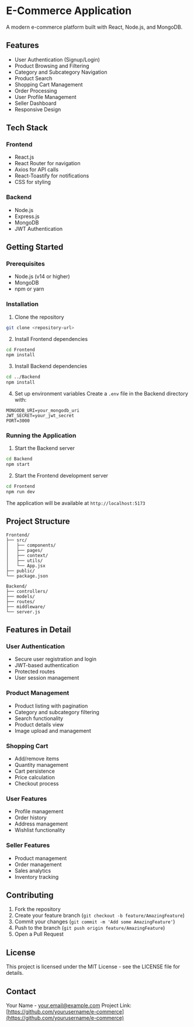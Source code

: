 # E-Commerce Application

A modern e-commerce platform built with React, Node.js, and MongoDB.

## Features

- User Authentication (Signup/Login)
- Product Browsing and Filtering
- Category and Subcategory Navigation
- Product Search
- Shopping Cart Management
- Order Processing
- User Profile Management
- Seller Dashboard
- Responsive Design

## Tech Stack

### Frontend
- React.js
- React Router for navigation
- Axios for API calls
- React-Toastify for notifications
- CSS for styling

### Backend
- Node.js
- Express.js
- MongoDB
- JWT Authentication

## Getting Started

### Prerequisites
- Node.js (v14 or higher)
- MongoDB
- npm or yarn

### Installation

1. Clone the repository
```bash
git clone <repository-url>
```

2. Install Frontend dependencies
```bash
cd Frontend
npm install
```

3. Install Backend dependencies
```bash
cd ../Backend
npm install
```

4. Set up environment variables
Create a `.env` file in the Backend directory with:
```
MONGODB_URI=your_mongodb_uri
JWT_SECRET=your_jwt_secret
PORT=3000
```

### Running the Application

1. Start the Backend server
```bash
cd Backend
npm start
```

2. Start the Frontend development server
```bash
cd Frontend
npm run dev
```

The application will be available at `http://localhost:5173`

## Project Structure

```
Frontend/
├── src/
│   ├── components/
│   ├── pages/
│   ├── context/
│   ├── utils/
│   └── App.jsx
├── public/
└── package.json

Backend/
├── controllers/
├── models/
├── routes/
├── middleware/
└── server.js
```

## Features in Detail

### User Authentication
- Secure user registration and login
- JWT-based authentication
- Protected routes
- User session management

### Product Management
- Product listing with pagination
- Category and subcategory filtering
- Search functionality
- Product details view
- Image upload and management

### Shopping Cart
- Add/remove items
- Quantity management
- Cart persistence
- Price calculation
- Checkout process

### User Features
- Profile management
- Order history
- Address management
- Wishlist functionality

### Seller Features
- Product management
- Order management
- Sales analytics
- Inventory tracking

## Contributing

1. Fork the repository
2. Create your feature branch (`git checkout -b feature/AmazingFeature`)
3. Commit your changes (`git commit -m 'Add some AmazingFeature'`)
4. Push to the branch (`git push origin feature/AmazingFeature`)
5. Open a Pull Request

## License

This project is licensed under the MIT License - see the LICENSE file for details.

## Contact

Your Name - your.email@example.com
Project Link: [https://github.com/yourusername/e-commerce](https://github.com/yourusername/e-commerce)
